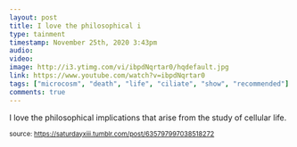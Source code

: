 ```yaml
---
layout: post
title: I love the philosophical i
type: tainment
timestamp: November 25th, 2020 3:43pm
audio: 
video: 
image: http://i3.ytimg.com/vi/ibpdNqrtar0/hqdefault.jpg
link: https://www.youtube.com/watch?v=ibpdNqrtar0
tags: ["microcosm", "death", "life", "ciliate", "show", "recommended"]
comments: true
---
```

    
I love the philosophical implications that arise from the study of cellular life.<br/>
 
  
<small>source: https://saturdayxiii.tumblr.com/post/635797997038518272</small>
